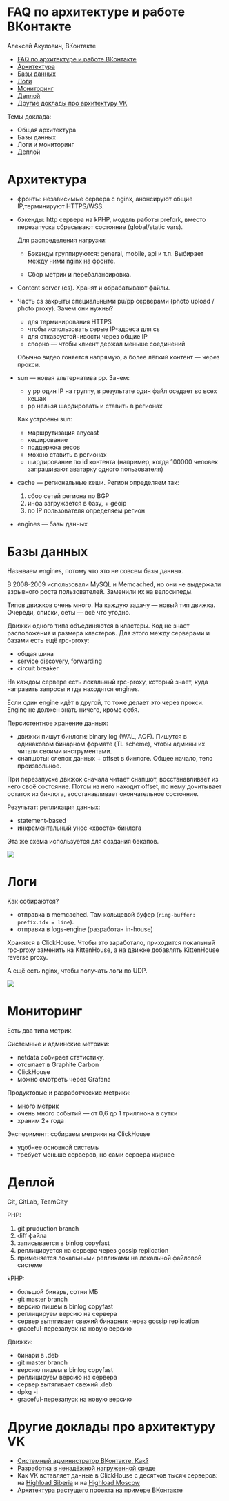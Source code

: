# FAQ по архитектуре и работе ВКонтакте

Алексей Акулович, ВКонтакте

<!-- START doctoc generated TOC please keep comment here to allow auto update -->
<!-- DON'T EDIT THIS SECTION, INSTEAD RE-RUN doctoc TO UPDATE -->

- [FAQ по архитектуре и работе ВКонтакте](#faq-%D0%BF%D0%BE-%D0%B0%D1%80%D1%85%D0%B8%D1%82%D0%B5%D0%BA%D1%82%D1%83%D1%80%D0%B5-%D0%B8-%D1%80%D0%B0%D0%B1%D0%BE%D1%82%D0%B5-%D0%B2%D0%BA%D0%BE%D0%BD%D1%82%D0%B0%D0%BA%D1%82%D0%B5)
- [Архитектура](#%D0%B0%D1%80%D1%85%D0%B8%D1%82%D0%B5%D0%BA%D1%82%D1%83%D1%80%D0%B0)
- [Базы данных](#%D0%B1%D0%B0%D0%B7%D1%8B-%D0%B4%D0%B0%D0%BD%D0%BD%D1%8B%D1%85)
- [Логи](#%D0%BB%D0%BE%D0%B3%D0%B8)
- [Мониторинг](#%D0%BC%D0%BE%D0%BD%D0%B8%D1%82%D0%BE%D1%80%D0%B8%D0%BD%D0%B3)
- [Деплой](#%D0%B4%D0%B5%D0%BF%D0%BB%D0%BE%D0%B9)
- [Другие доклады про архитектуру VK](#%D0%B4%D1%80%D1%83%D0%B3%D0%B8%D0%B5-%D0%B4%D0%BE%D0%BA%D0%BB%D0%B0%D0%B4%D1%8B-%D0%BF%D1%80%D0%BE-%D0%B0%D1%80%D1%85%D0%B8%D1%82%D0%B5%D0%BA%D1%82%D1%83%D1%80%D1%83-vk)

<!-- END doctoc generated TOC please keep comment here to allow auto update -->


Темы доклада:

* Общая архитектура
* Базы данных
* Логи и мониторинг
* Деплой

# Архитектура

* фронты: независимые сервера с nginx, анонсируют общие IP,терминируют HTTPS/WSS.
* бэкенды: http сервера на kPHP, модель работы prefork, вместо перезапуска сбрасывают состояние (global/static vars).

  Для распределения нагрузки:
  
    * Бэкенды группируются: general, mobile, api и т.п. Выбирает между ними nginx на фронте.
  
    * Сбор метрик и перебалансировка.

* Content server (cs). Хранят и обрабатывают файлы.
* Часть cs закрыты специальными pu/pp серверами (photo upload / photo proxy). Зачем они нужны?

    * для терминирования HTTPS
    * чтобы использовать серые IP-адреса для cs
    * для отказоустойчивости через общие IP
    * спорно — чтобы клиент держал меньше соединений

    Обычно видео гоняется напрямую, а более лёгкий контент — через прокси.
    
* sun — новая альтернатива pp. Зачем:

    * у pp один IP на группу, в результате один файл оседает во всех кешах
    * pp нельзя шардировать и ставить в регионах

  Как устроены sun:
  
    * маршрутизация anycast
    * кеширование
    * поддержка весов
    * можно ставить в регионах
    * шардирование по id контента (например, когда 100000 человек запрашивают аватарку одного пользователя)

* cache — региональные кеши. Регион определяем так:

    1. сбор сетей региона по BGP
    1. инфа загружается в базу, + geoip
    1. по IP пользователя определяем регион

* engines — базы данных

# Базы данных

Называем engines, потому что это не совсем базы данных.

В 2008-2009 использовали MySQL и Memcached, но они не выдержали взрывного роста пользователей. Заменили их на велосипеды.

Типов движков очень много. На каждую задачу — новый тип движка. Очереди, списки, сеты — всё что угодно.

Движки одного типа объединяются в кластеры. Код не знает расположения и размера кластеров. Для этого между серверами и базами есть ещё rpc-proxy:

* общая шина
* service discovery, forwarding
* circuit breaker

На каждом сервере есть локальный rpc-proxy, который знает, куда направить запросы и где находятся engines.

Если один engine идёт в другой, то тоже делает это через прокси. Engine не должен знать ничего, кроме себя.

Персистентное хранение данных:

* движки пишут бинлоги: binary log (WAL, AOF). Пишутся в одинаковом бинарном формате (TL scheme), чтобы админы их читали своими инструментами.
* снапшоты: слепок данных + offset в бинлоге. Общее начало, тело произвольное.

При перезапуске движок сначала читает снапшот, восстанавливает из него своё состояние. Потом из него находит offset, по нему дочитывает остаток из бинлога, восстанавливает окончательное состояние.

Результат: репликация данных:

* statement-based
* инкрементальный унос «хвоста» бинлога

Эта же схема используется для создания бэкапов.

![](vk-binlog.png)

# Логи

Как собираются?

* отправка в memcached. Там кольцевой буфер (`ring-buffer: prefix.idx = line`).
* отправка в logs-engine (разработан in-house)

Хранятся в ClickHouse. Чтобы это заработало, приходится локальный rpc-proxy заменить на KittenHouse, а на движке добавлять KittenHouse reverse proxy.

А ещё есть nginx, чтобы получать логи по UDP.

![](clickhouse-logs.png)

# Мониторинг

Есть два типа метрик.

Системные и админские метрики:

* netdata собирает статистику,
* отсылает в Graphite Carbon
* ClickHouse
* можно смотреть через Grafana

Продуктовые и разработческие метрики:

* много метрик
* очень много событий — от 0,6 до 1 триллиона в сутки
* храним 2+ года

Эксперимент: собираем метрики на ClickHouse

* удобнее основной системы
* требует меньше серверов, но сами сервера жирнее

# Деплой

Git, GitLab, TeamCity

PHP:

1. git pruduction branch
1. diff файла
1. записывается в binlog copyfast
1. реплицируется на сервера через gossip replication
1. применяется локальными репликами на локальной файловой системе

kPHP:

* большой бинарь, сотни МБ
* git master branch
* версию пишем в binlog copyfast
* реплицируем версию на сервера
* сервер вытягивает свежий бинарник через gossip replication
* graceful-перезапуск на новую версию

Движки:

* бинари в .deb
* git master branch
* версию пишем в binlog copyfast
* реплицируем версию на сервера
* сервер вытягивает свежий .deb
* dpkg -i 
* graceful-перезапуск на новую версию

# Другие доклады про архитектуру VK

* [Системный администратор ВКонтакте. Как?](https://highload.ru/2016/abstracts/2416)
* [Разработка в ненадёжной нагруженной среде](https://2018.codefest.ru/lecture/1250)
* Как VK вставляет данные в ClickHouse с десятков тысяч серверов: на [Highload Siberia](https://highload.ru/siberia/2018/abstracts/3614) и на [Highload Moscow](https://highload.ru/moscow/2018/abstracts/4066)
* [Архитектура растущего проекта на примере ВКонтакте](https://highload.ru/2016/abstracts/2414)
